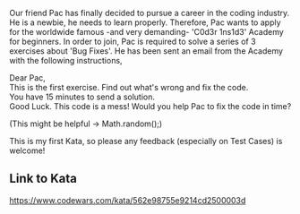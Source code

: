Our friend Pac has finally decided to pursue a career in the coding industry.
He is a newbie, he needs to learn properly.
Therefore, Pac wants to apply for the worldwide famous -and very demanding-
'C0d3r 1ns1d3' Academy for beginners.
In order to join, Pac is required to solve a series of 3 exercises about 'Bug Fixes'.
He has been sent an email from the Academy with the following instructions,

Dear Pac,  
This is the first exercise. Find out what's wrong and fix the code.  
You have 15 minutes to send a solution.  
Good Luck.
This code is a mess! Would you help Pac to fix the code in time?

(This might be helpful -> Math.random();)

This is my first Kata, so please any feedback (especially on Test Cases) is welcome!

## Link to Kata
https://www.codewars.com/kata/562e98755e9214cd2500003d